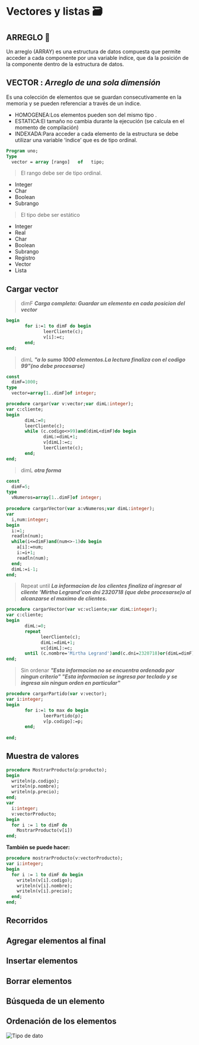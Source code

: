# Vectores y listas :card_file_box:    

## ARREGLO :speech_balloon:

Un arreglo (ARRAY) es una estructura de datos compuesta que permite acceder a cada componente por una variable índice, que da la posición de la componente dentro de la estructura de datos.

## VECTOR :  ***Arreglo de una sola dimensión***

Es una colección de elementos que se guardan consecutivamente en la memoria y se pueden referenciar a 
través de un índice.

- HOMOGENEA:Los elementos pueden son del mismo tipo .
- ESTATICA:El tamaño no cambia durante la ejecución (se calcula en el momento de compilación)
- INDEXADA:Para acceder a cada elemento de la estructura se debe utilizar una variable ‘índice’ que es de tipo ordinal.

````pascal
Program uno;
Type 
  vector = array [rango]   of   tipo;
````
> El rango debe ser de tipo ordinal. 
- Integer
- Char
- Boolean
- Subrango
> El tipo debe ser estático
- Integer
- Real
- Char
- Boolean
- Subrango
- Registro
- Vector
- Lista

## Cargar vector

> dimF  ***Carga completa: Guardar un elemento en cada posicion del vector***
````pascal
begin
       for i:=1 to dimF do begin
              leerCliente(c);
              v[i]:=c;
       end;
end;
````
> dimL  ***"a lo sumo 1000 elementos.La lectura finaliza con el codigo 99"(no debe procesarse)***
````pascal
const 
  dimF=1000;
type  
  vector=array[1..dimF]of integer;

procedure cargar(var v:vector;var dimL:integer);
var c:cliente;
begin
       dimL:=0;
       leerCliente(c);
       while (c.codigo<>99)and(dimL<dimF)do begin
              dimL:=dimL+1;
              v[dimL]:=c;
              leerCliente(c);
       end;
end;
````
> dimL  ***otra forma***
````pascal
const
  dimF=5;
type
  vNumeros=array[1..dimF]of integer;
  
procedure cargarVector(var a:vNumeros;var dimL:integer);
var
  i,num:integer;
begin
  i:=1;
  readln(num);
  while(i<=dimF)and(num<>-1)do begin
    a[i]:=num;
    i:=i+1;
    readln(num);
  end;
  dimL:=i-1;
end;
````
> Repeat until  ***La informacion de los clientes finaliza al ingresar al cliente 'Mirtha Legrand'con dni 2320718 
   (que debe procesarse)o al alcanzarse el maximo de clientes.***
````pascal
procedure cargarVector(var vc:vcliente;var dimL:integer);
var c:cliente;
begin
       dimL:=0;
       repeat
             leerCliente(c);
             dimL:=dimL+1;
             vc[dimL]:=c; 
       until (c.nombre='Mirtha Legrand')and(c.dni=2320718)or(dimL=dimF);
end;
````
> Sin ordenar  ***"Esta informacion no se encuentra ordenada por ningun criterio"
                  "Esta informacion se ingresa por teclado y se ingresa sin ningun orden en particular"***

````pascal
procedure cargarPartido(var v:vector);
var i:integer;
begin
       for i:=1 to max do begin
              leerPartido(p);
              v[p.codigo]:=p;
       end;
          
end;
````
## Muestra de valores

````pascal
procedure MostrarProducto(p:producto);
begin
  writeln(p.codigo);
  writeln(p.nombre);
  writeln(p.precio);
end;
var
  i:integer;
  v:vectorProducto;
begin
  for i := 1 to dimF do
    MostrarProducto(v[i])
end;
````
**También se puede hacer:**
````pascal
procedure mostrarProducto(v:vectorProducto);
var i:integer;
begin
  for i := 1 to dimF do begin
    writeln(v[i].codigo);
    writeln(v[i].nombre);
    writeln(v[i].precio);
  end;
end;  
````
## Recorridos
## Agregar elementos al final 
## Insertar elementos 
## Borrar elementos 
## Búsqueda de un elemento
## Ordenación de los elementos


![Tipo de dato](https://user-images.githubusercontent.com/92184167/166445860-badb668d-a697-4e37-aed8-f49f43cbc9e9.png)

